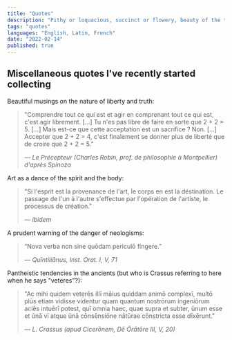 ```yaml
---
title: "Quotes"
description: "Pithy or loquacious, succinct or flowery, beauty of the tongue... A miscellany of quotes that touch my heart and mind"
tags: "quotes"
languages: "English, Latin, French"
date: "2022-02-14"
published: true
---
```


## Miscellaneous quotes I've recently started collecting

Beautiful musings on the nature of liberty and truth:

> "Comprendre tout ce qui est et agir en comprenant tout ce qui est, c'est agir librement. [...] Tu n'es pas libre de faire en sorte que 2 + 2 = 5. [...] Mais est-ce que cette acceptation est un sacrifice ? Non. [...] Accepter que 2 + 2 = 4, c'est finalement se donner plus de liberté que de croire que 2 + 2 = 5."
>
> &mdash; <cite>Le Précepteur (Charles Robin, prof. de philosophie à Montpellier) d'après Spinoza </cite>

Art as a dance of the spirit and the body:

> "Si l'esprit est la provenance de l'art, le corps en est la déstination. Le passage de l'un à l'autre s'effectue par l'opération de l'artiste, le processus de création."
>
> &mdash; <cite>ibidem</cite>

A prudent warning of the danger of neologisms:

> “Nova verba non sine quōdam periculō fingere.”
>
> &mdash; <cite>Quīntiliānus, Inst. Orat. I, V, 71</cite>

Pantheistic tendencies in the ancients (but who is Crassus referring to here when he says "veteres"?):

> "Ac mihi quidem veterēs illī māius quiddam animō complexī, multō plūs etiam vidisse videntur quam quantum nostrōrum ingeniōrum aciēs intuērī potest, quī omnia haec, quae supra et subter, ūnum esse et ūnā vī atque ūnā cōnsēnsiōne nātūrae cōnstricta esse dīxērunt."
>
> &mdash; <cite>L. Crassus (apud Cicerōnem, Dē Ōrātōre III, V, 20)</cite>
